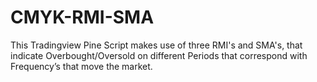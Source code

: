 # CMYK-RMI-SMA
This Tradingview Pine Script makes use of three RMI's and SMA's, that indicate Overbought/Oversold on different Periods that correspond with Frequency’s that move the market. 
